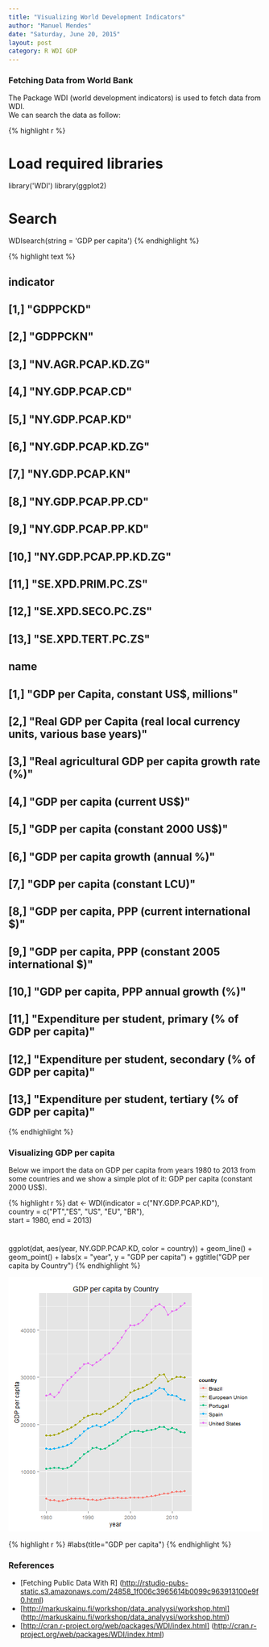 ```yaml
---
title: "Visualizing World Development Indicators"
author: "Manuel Mendes"
date: "Saturday, June 20, 2015"
layout: post
category: R WDI GDP
---
```


### Fetching Data from World Bank

The Package WDI (world development indicators) is used to fetch data from WDI.    
We can search the data as follow:


{% highlight r %}
# Load required libraries
library('WDI')
library(ggplot2)

# Search
WDIsearch(string = 'GDP per capita')
{% endhighlight %}



{% highlight text %}
##       indicator             
##  [1,] "GDPPCKD"             
##  [2,] "GDPPCKN"             
##  [3,] "NV.AGR.PCAP.KD.ZG"   
##  [4,] "NY.GDP.PCAP.CD"      
##  [5,] "NY.GDP.PCAP.KD"      
##  [6,] "NY.GDP.PCAP.KD.ZG"   
##  [7,] "NY.GDP.PCAP.KN"      
##  [8,] "NY.GDP.PCAP.PP.CD"   
##  [9,] "NY.GDP.PCAP.PP.KD"   
## [10,] "NY.GDP.PCAP.PP.KD.ZG"
## [11,] "SE.XPD.PRIM.PC.ZS"   
## [12,] "SE.XPD.SECO.PC.ZS"   
## [13,] "SE.XPD.TERT.PC.ZS"   
##       name                                                                 
##  [1,] "GDP per Capita, constant US$, millions"                             
##  [2,] "Real GDP per Capita (real local currency units, various base years)"
##  [3,] "Real agricultural GDP per capita growth rate (%)"                   
##  [4,] "GDP per capita (current US$)"                                       
##  [5,] "GDP per capita (constant 2000 US$)"                                 
##  [6,] "GDP per capita growth (annual %)"                                   
##  [7,] "GDP per capita (constant LCU)"                                      
##  [8,] "GDP per capita, PPP (current international $)"                      
##  [9,] "GDP per capita, PPP (constant 2005 international $)"                
## [10,] "GDP per capita, PPP annual growth (%)"                              
## [11,] "Expenditure per student, primary (% of GDP per capita)"             
## [12,] "Expenditure per student, secondary (% of GDP per capita)"           
## [13,] "Expenditure per student, tertiary (% of GDP per capita)"
{% endhighlight %}

### Visualizing GDP per capita

Below we import the data on GDP per capita from years 1980 to 2013 from some countries and we show a simple plot of it: GDP per capita (constant 2000 US$).


{% highlight r %}
dat <- WDI(indicator = c("NY.GDP.PCAP.KD"),    
           country = c("PT","ES", "US", "EU", "BR"),     
           start = 1980, end = 2013)
#
ggplot(dat, aes(year, NY.GDP.PCAP.KD, color = country)) + 
    geom_line() + geom_point() + 
    labs(x = "year", y = "GDP per capita") + 
    ggtitle("GDP per capita by Country")
{% endhighlight %}

![plot of chunk unnamed-chunk-2](/../figure/Visualizing-World-Development-Indicators/unnamed-chunk-2-1.png) 

{% highlight r %}
    #labs(title="GDP per capita")
{% endhighlight %}



### References    
* [Fetching Public Data With R] (http://rstudio-pubs-static.s3.amazonaws.com/24858_1f006c3965614b0099c963913100e9f0.html)    
* [http://markuskainu.fi/workshop/data_analyysi/workshop.html] (http://markuskainu.fi/workshop/data_analyysi/workshop.html)    
* [http://cran.r-project.org/web/packages/WDI/index.html] (http://cran.r-project.org/web/packages/WDI/index.html)



